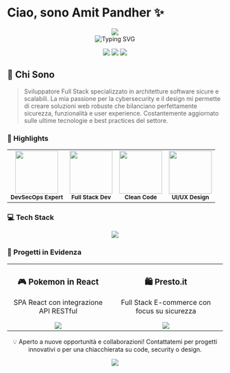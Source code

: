 # Ciao, sono Amit Pandher ✨

<div align="center">
  <img src="https://capsule-render.vercel.app/api?type=waving&color=gradient&customColorList=12,2,22,27,30&height=200&section=header&text=Amit%20Pandher&fontSize=80&fontColor=ffffff&animation=fadeIn" />
</div>

<div align="center">
  <img src="https://readme-typing-svg.herokuapp.com?font=Montserrat&weight=600&pause=1000&color=2196F3&center=true&vCenter=true&width=435&lines=Full+Stack+Developer;Cybersecurity+Specialist;UI%2FUX+Designer;Clean+Code+Enthusiast" alt="Typing SVG" />
  
  <p>
    <a href="https://linkedin.com/in/amitpandher"><img src="https://img.shields.io/badge/-LinkedIn-0077B5?style=for-the-badge&logo=Linkedin&logoColor=white"/></a>
    <a href="https://github.com/amitpandher03"><img src="https://img.shields.io/badge/-GitHub-181717?style=for-the-badge&logo=GitHub&logoColor=white"/></a>
    <a href="pandheramit245@gmail.com"><img src="https://img.shields.io/badge/-Email-D14836?style=for-the-badge&logo=Gmail&logoColor=white"/></a>
  </p>
</div>

## 🎯 Chi Sono

> Sviluppatore Full Stack specializzato in architetture software sicure e scalabili. La mia passione per la cybersecurity e il design mi permette di creare soluzioni web robuste che bilanciano perfettamente sicurezza, funzionalità e user experience. Costantemente aggiornato sulle ultime tecnologie e best practices del settore.

### 🚀 Highlights

<div align="center">
  <table>
    <tr>
      <td align="center">
        <img src="https://raw.githubusercontent.com/rahulbanerjee26/githubAboutMeGenerator/main/icons/security.gif" width="100px" /><br />
        <sub><b>DevSecOps Expert</b></sub>
      </td>
      <td align="center">
        <img src="https://raw.githubusercontent.com/rahulbanerjee26/githubAboutMeGenerator/main/icons/reactjs.gif" width="100px" /><br />
        <sub><b>Full Stack Dev</b></sub>
      </td>
      <td align="center">
        <img src="https://raw.githubusercontent.com/rahulbanerjee26/githubAboutMeGenerator/main/icons/javascript.gif" width="100px" /><br />
        <sub><b>Clean Code</b></sub>
      </td>
      <td align="center">
        <img src="https://raw.githubusercontent.com/rahulbanerjee26/githubAboutMeGenerator/main/icons/python.gif" width="100px" /><br />
        <sub><b>UI/UX Design</b></sub>
      </td>
    </tr>
  </table>
</div>

### 💻 Tech Stack

<div align="center">
  <img src="https://skillicons.dev/icons?i=html,css,js,react,bootstrap,php,laravel,mysql,git,docker,figma&theme=dark&perline=6" />
</div>

### 🌟 Progetti in Evidenza

<div align="center">
  <table>
    <tr>
      <td align="center">
        <h3>🎮 Pokemon in React</h3>
        <p>SPA React con integrazione API RESTful</p>
        <a href="https://github.com/amitpandher03/pokemon-in-react">
          <img src="https://github-readme-stats.vercel.app/api/pin/?username=amitpandher03&repo=pokemon-in-react&theme=radical" />
        </a>
      </td>
      <td align="center">
        <h3>🛍️ Presto.it</h3>
        <p>Full Stack E-commerce con focus su sicurezza</p>
        <a href="https://github.com/amitpandher03/presto.it">
          <img src="https://github-readme-stats.vercel.app/api/pin/?username=amitpandher03&repo=presto.it&theme=radical" />
        </a>
      </td>
    </tr>
  </table>
</div>


<div align="center">
  
💡 Aperto a nuove opportunità e collaborazioni! Contattatemi per progetti innovativi o per una chiacchierata su code, security o design.

</div>

<div align="center">
  <img src="https://capsule-render.vercel.app/api?type=waving&color=2196F3&height=100&section=footer" />
</div>
